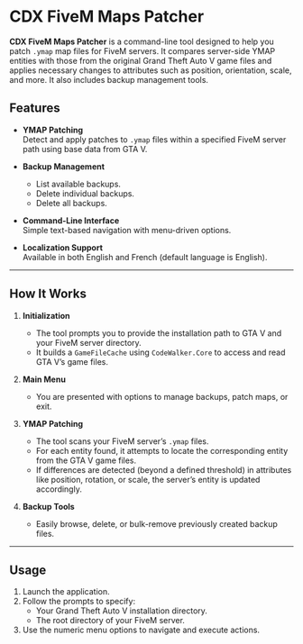 ﻿# CDX FiveM Maps Patcher

**CDX FiveM Maps Patcher** is a command-line tool designed to help you patch `.ymap` map files for FiveM servers. It compares server-side YMAP entities with those from the original Grand Theft Auto V game files and applies necessary changes to attributes such as position, orientation, scale, and more. It also includes backup management tools.

## Features

- **YMAP Patching**  
  Detect and apply patches to `.ymap` files within a specified FiveM server path using base data from GTA V.

- **Backup Management**
    - List available backups.
    - Delete individual backups.
    - Delete all backups.

- **Command-Line Interface**  
  Simple text-based navigation with menu-driven options.

- **Localization Support**  
  Available in both English and French (default language is English).

---

## How It Works

1. **Initialization**
    - The tool prompts you to provide the installation path to GTA V and your FiveM server directory.
    - It builds a `GameFileCache` using `CodeWalker.Core` to access and read GTA V’s game files.

2. **Main Menu**
    - You are presented with options to manage backups, patch maps, or exit.

3. **YMAP Patching**
    - The tool scans your FiveM server’s `.ymap` files.
    - For each entity found, it attempts to locate the corresponding entity from the GTA V game files.
    - If differences are detected (beyond a defined threshold) in attributes like position, rotation, or scale, the server’s entity is updated accordingly.

4. **Backup Tools**
    - Easily browse, delete, or bulk-remove previously created backup files.

---

## Usage

1. Launch the application.
2. Follow the prompts to specify:
    - Your Grand Theft Auto V installation directory.
    - The root directory of your FiveM server.
3. Use the numeric menu options to navigate and execute actions.